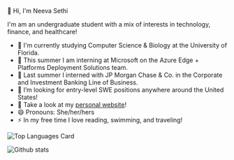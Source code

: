 👋 Hi, I'm Neeva Sethi

<!--
**neevasethi/neevasethi** is a ✨ _special_ ✨ repository because its `README.md` (this file) appears on your GitHub profile.

Here are some ideas to get you started:
-->
I'm am an undergraduate student with a mix of interests in technology, finance, and healthcare!
- 📓 I'm currently studying Computer Science & Biology at the University of Florida.
- 🎒 This summer I am interning at Microsoft on the Azure Edge + Platforms Deployment Solutions team.
- 📙 Last summer I interned with JP Morgan Chase & Co. in the Corporate and Investment Banking Line of Business.
- 👀 I’m looking for entry-level SWE positions anywhere around the United States!
- 💬 Take a look at my [personal website](https://neevasethi.github.io/)! 
- 😄 Pronouns: She/her/hers
- ⚡ In my free time I love reading, swimming, and traveling!


![Top Languages Card](https://github-readme-stats.vercel.app/api/top-langs/?username=neevasethi)

![Github stats](https://github-readme-stats.vercel.app/api?username=neevasethi&theme=highcontrast&show_icons=true&count_private=true)
